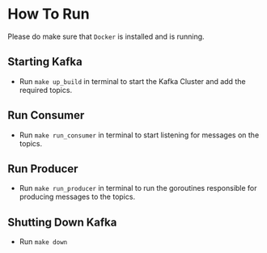 # How To Run

Please do make sure that `Docker` is installed and is running.

## Starting Kafka

- Run `make up_build` in terminal to start the Kafka Cluster and add the required topics.

## Run Consumer

- Run `make run_consumer` in terminal to start listening for messages on the topics.

## Run Producer

- Run `make run_producer` in terminal to run the goroutines responsible for producing messages to the topics.

## Shutting Down Kafka

- Run `make down`

